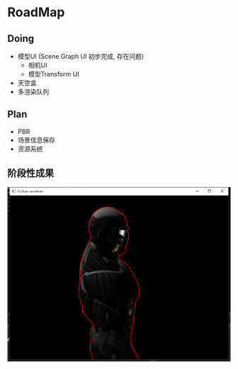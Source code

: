 # RoadMap

## Doing

- 模型UI (Scene Graph UI 初步完成, 存在问题)
    - 相机UI
    - 模型Transform UI
- 天空盒
- 多渲染队列

## Plan

- PBR
- 场景信息保存
- 资源系统

## 阶段性成果

![轮廓线和BlinnPhone](./output/outline.png)